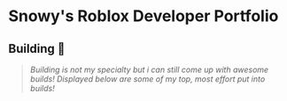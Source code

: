 # Snowy's Roblox Developer Portfolio

## Building 🔨

> *Building is not my specialty but i can still come up with awesome builds! Displayed below are some of my top, most effort put into builds!*




